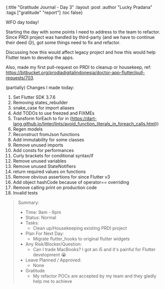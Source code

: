 {:title "Gratitude Journal - Day 3"
:layout :post
:author "Lucky Pradana"   
:tags  ["gratitude" "report"]
:toc false}

WFO day today!

Starting the day with some points I need to address to the team to refactor. Since PRDI project was handled by third-party (and we have to continue their deed 😥), got some things need to fix and refactor.

Discussing how this would affect legacy project and how this would help Flutter team to develop the apps.

Also, made my first pull-request on PRDI to cleanup or housekeep, ref: https://bitbucket.org/prodiadigitalindonesia/doctor-app-flutter/pull-requests/703.

(partially) Changes I made today:

1. Set Flutter SDK 3.7.6 
2. Removing states_rebuilder 
3. snake_case for import aliases 
4. Add TODOs to use freezed and FIXMEs 
5. Transform forEach to for in (https://dart-lang.github.io/linter/lints/avoid_function_literals_in_foreach_calls.html))
6. Regen models 
7. Reconstruct fromJson functions 
8. Add immutability for some classes
9. Remove unused imports 
10. Add consts for performances
11. Curly brackets for conditional syntax/if
12. Remove unused variables
13. Remove unused StateNotifiers
14. return required values on functions
15. Remove obvious assertions for since Flutter v3
16. Add object hashCode because of operator== overriding
17. Remove calling print on production code
18. Invalid tests

> Summary:
> - Time: 9am - 6pm
> - Status: Normal
> - Tasks:  
>   - Clean up/Housekeeping existing PRDI project
> - Plan For Next Day:
>   - Migrate flutter_hooks to original flutter widgets 
> - Any Risk/Blocker/Question:
>   - Can I trade MacBooks? I got an i5 and it's painful for Flutter development 😭
> - Leave Planned / Approved:
>   - None
> - Gratitude
>   - My refactor POCs are accepted by my team and they gladly help me to achieve
